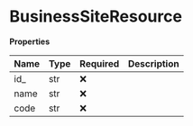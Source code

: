 # BusinessSiteResource

**Properties**

| Name | Type | Required | Description |
| :--- | :--- | :------- | :---------- |
| id\_ | str  | ❌       |             |
| name | str  | ❌       |             |
| code | str  | ❌       |             |

<!-- This file was generated by liblab | https://liblab.com/ -->
